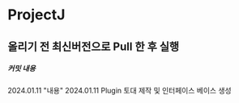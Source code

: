 ProjectJ
=============
올리기 전 최신버전으로 Pull 한 후 실행
-------------




##### 커밋 내용
2024.01.11 "내용"
2024.01.11 Plugin 토대 제작 및 인터페이스 베이스 생성 

